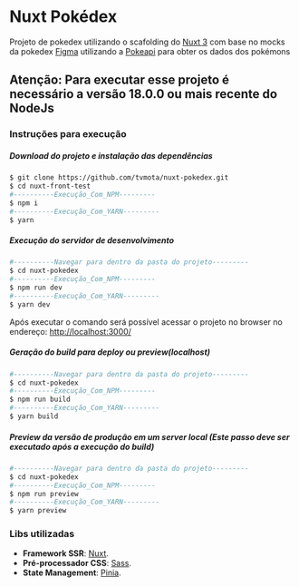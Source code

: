# Nuxt Pokédex

Projeto de pokedex utilizando o scafolding do [Nuxt 3](https://nuxt.new/) com base no mocks da pokedex [Figma](https://www.figma.com/community/file/979132880663340794)
utilizando a [Pokeapi](https://pokeapi.co/) para obter os dados dos pokémons

## Atenção: Para executar esse projeto é necessário a versão 18.0.0 ou mais recente do NodeJs

### Instruções para execução

##### Download do projeto e instalação das dependências

```bash
$ git clone https://github.com/tvmota/nuxt-pokedex.git
$ cd nuxt-front-test
#----------Execução_Com_NPM---------
$ npm i
#----------Execução_Com_YARN---------
$ yarn
```

##### Execução do servidor de desenvolvimento

```bash
#----------Navegar para dentro da pasta do projeto---------
$ cd nuxt-pokedex
#----------Execução_Com_NPM---------
$ npm run dev
#----------Execução_Com_YARN---------
$ yarn dev
```

Após executar o comando será possível acessar o projeto no browser no endereço: [http://localhost:3000/](http://localhost:3000/)

##### Geração do build para deploy ou preview(localhost)

```bash
#----------Navegar para dentro da pasta do projeto---------
$ cd nuxt-pokedex
#----------Execução_Com_NPM---------
$ npm run build
#----------Execução_Com_YARN---------
$ yarn build
```

##### Preview da versão de produção em um server local (Este passo deve ser executado após a execução do build)

```bash
#----------Navegar para dentro da pasta do projeto---------
$ cd nuxt-pokedex
#----------Execução_Com_NPM---------
$ npm run preview
#----------Execução_Com_YARN---------
$ yarn preview
```

### Libs utilizadas

- **Framework SSR**: [Nuxt](https://nuxt.com/).
- **Pré-processador CSS**: [Sass](https://sass-lang.com//).
- **State Management**: [Pinia](https://pinia.vuejs.org/).

